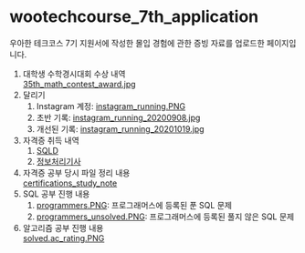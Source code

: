 # wootechcourse_7th_application
우아한 테크코스 7기 지원서에 작성한 몰입 경험에 관한 증빙 자료를 업로드한 페이지입니다.
1. 대학생 수학경시대회 수상 내역  
[35th_math_contest_award.jpg](35th_math_contest_award.jpg)
2. 달리기  
   1. Instagram 계정: [instagram_running.PNG](instagram_running.PNG)
   2. 초반 기록: [instagram_running_20200908.jpg](instagram_running_20200908.jpg)  
   3. 개선된 기록: [instagram_running_20201019.jpg](instagram_running_20201019.jpg)
3. 자격증 취득 내역  
   1. [SQLD](SQLD_certification.pdf)
   2. [정보처리기사](정보처리기사_certification.pdf)
4. 자격증 공부 당시 파일 정리 내용  
[certifications_study_note](/certifications_study_note)
5. SQL 공부 진행 내용  
   1. [programmers.PNG](programmers.PNG): 프로그래머스에 등록된 푼 SQL 문제
   2. [programmers_unsolved.PNG](programmers_unsolved.PNG): 프로그래머스에 등록된 풀지 않은 SQL 문제
6. 알고리즘 공부 진행 내용  
[solved.ac_rating.PNG](solved.ac_rating.PNG)